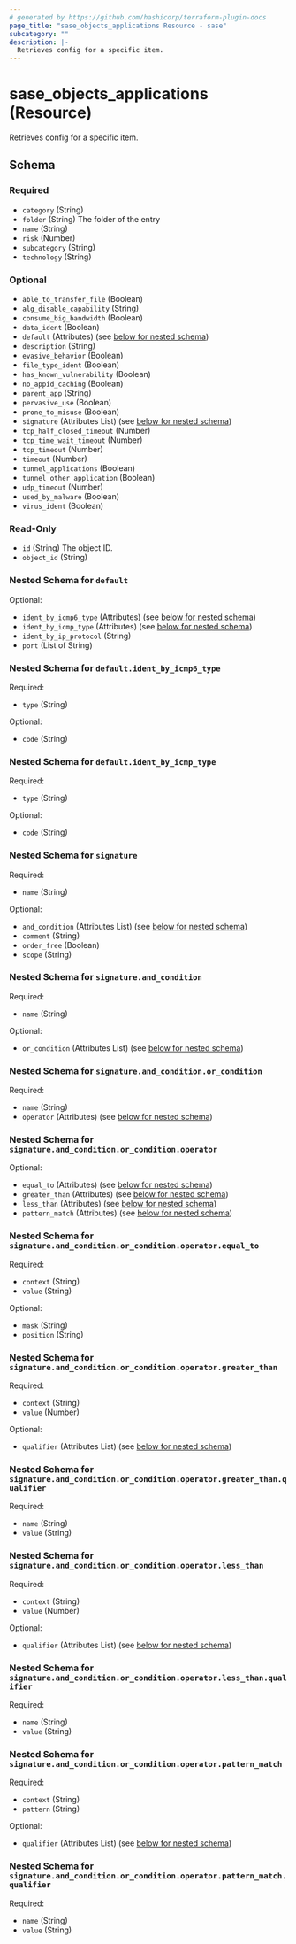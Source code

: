 ```yaml
---
# generated by https://github.com/hashicorp/terraform-plugin-docs
page_title: "sase_objects_applications Resource - sase"
subcategory: ""
description: |-
  Retrieves config for a specific item.
---
```


# sase_objects_applications (Resource)

Retrieves config for a specific item.



<!-- schema generated by tfplugindocs -->
## Schema

### Required

- `category` (String)
- `folder` (String) The folder of the entry
- `name` (String)
- `risk` (Number)
- `subcategory` (String)
- `technology` (String)

### Optional

- `able_to_transfer_file` (Boolean)
- `alg_disable_capability` (String)
- `consume_big_bandwidth` (Boolean)
- `data_ident` (Boolean)
- `default` (Attributes) (see [below for nested schema](#nestedatt--default))
- `description` (String)
- `evasive_behavior` (Boolean)
- `file_type_ident` (Boolean)
- `has_known_vulnerability` (Boolean)
- `no_appid_caching` (Boolean)
- `parent_app` (String)
- `pervasive_use` (Boolean)
- `prone_to_misuse` (Boolean)
- `signature` (Attributes List) (see [below for nested schema](#nestedatt--signature))
- `tcp_half_closed_timeout` (Number)
- `tcp_time_wait_timeout` (Number)
- `tcp_timeout` (Number)
- `timeout` (Number)
- `tunnel_applications` (Boolean)
- `tunnel_other_application` (Boolean)
- `udp_timeout` (Number)
- `used_by_malware` (Boolean)
- `virus_ident` (Boolean)

### Read-Only

- `id` (String) The object ID.
- `object_id` (String)

<a id="nestedatt--default"></a>
### Nested Schema for `default`

Optional:

- `ident_by_icmp6_type` (Attributes) (see [below for nested schema](#nestedatt--default--ident_by_icmp6_type))
- `ident_by_icmp_type` (Attributes) (see [below for nested schema](#nestedatt--default--ident_by_icmp_type))
- `ident_by_ip_protocol` (String)
- `port` (List of String)

<a id="nestedatt--default--ident_by_icmp6_type"></a>
### Nested Schema for `default.ident_by_icmp6_type`

Required:

- `type` (String)

Optional:

- `code` (String)


<a id="nestedatt--default--ident_by_icmp_type"></a>
### Nested Schema for `default.ident_by_icmp_type`

Required:

- `type` (String)

Optional:

- `code` (String)



<a id="nestedatt--signature"></a>
### Nested Schema for `signature`

Required:

- `name` (String)

Optional:

- `and_condition` (Attributes List) (see [below for nested schema](#nestedatt--signature--and_condition))
- `comment` (String)
- `order_free` (Boolean)
- `scope` (String)

<a id="nestedatt--signature--and_condition"></a>
### Nested Schema for `signature.and_condition`

Required:

- `name` (String)

Optional:

- `or_condition` (Attributes List) (see [below for nested schema](#nestedatt--signature--and_condition--or_condition))

<a id="nestedatt--signature--and_condition--or_condition"></a>
### Nested Schema for `signature.and_condition.or_condition`

Required:

- `name` (String)
- `operator` (Attributes) (see [below for nested schema](#nestedatt--signature--and_condition--or_condition--operator))

<a id="nestedatt--signature--and_condition--or_condition--operator"></a>
### Nested Schema for `signature.and_condition.or_condition.operator`

Optional:

- `equal_to` (Attributes) (see [below for nested schema](#nestedatt--signature--and_condition--or_condition--operator--equal_to))
- `greater_than` (Attributes) (see [below for nested schema](#nestedatt--signature--and_condition--or_condition--operator--greater_than))
- `less_than` (Attributes) (see [below for nested schema](#nestedatt--signature--and_condition--or_condition--operator--less_than))
- `pattern_match` (Attributes) (see [below for nested schema](#nestedatt--signature--and_condition--or_condition--operator--pattern_match))

<a id="nestedatt--signature--and_condition--or_condition--operator--equal_to"></a>
### Nested Schema for `signature.and_condition.or_condition.operator.equal_to`

Required:

- `context` (String)
- `value` (String)

Optional:

- `mask` (String)
- `position` (String)


<a id="nestedatt--signature--and_condition--or_condition--operator--greater_than"></a>
### Nested Schema for `signature.and_condition.or_condition.operator.greater_than`

Required:

- `context` (String)
- `value` (Number)

Optional:

- `qualifier` (Attributes List) (see [below for nested schema](#nestedatt--signature--and_condition--or_condition--operator--greater_than--qualifier))

<a id="nestedatt--signature--and_condition--or_condition--operator--greater_than--qualifier"></a>
### Nested Schema for `signature.and_condition.or_condition.operator.greater_than.qualifier`

Required:

- `name` (String)
- `value` (String)



<a id="nestedatt--signature--and_condition--or_condition--operator--less_than"></a>
### Nested Schema for `signature.and_condition.or_condition.operator.less_than`

Required:

- `context` (String)
- `value` (Number)

Optional:

- `qualifier` (Attributes List) (see [below for nested schema](#nestedatt--signature--and_condition--or_condition--operator--less_than--qualifier))

<a id="nestedatt--signature--and_condition--or_condition--operator--less_than--qualifier"></a>
### Nested Schema for `signature.and_condition.or_condition.operator.less_than.qualifier`

Required:

- `name` (String)
- `value` (String)



<a id="nestedatt--signature--and_condition--or_condition--operator--pattern_match"></a>
### Nested Schema for `signature.and_condition.or_condition.operator.pattern_match`

Required:

- `context` (String)
- `pattern` (String)

Optional:

- `qualifier` (Attributes List) (see [below for nested schema](#nestedatt--signature--and_condition--or_condition--operator--pattern_match--qualifier))

<a id="nestedatt--signature--and_condition--or_condition--operator--pattern_match--qualifier"></a>
### Nested Schema for `signature.and_condition.or_condition.operator.pattern_match.qualifier`

Required:

- `name` (String)
- `value` (String)


